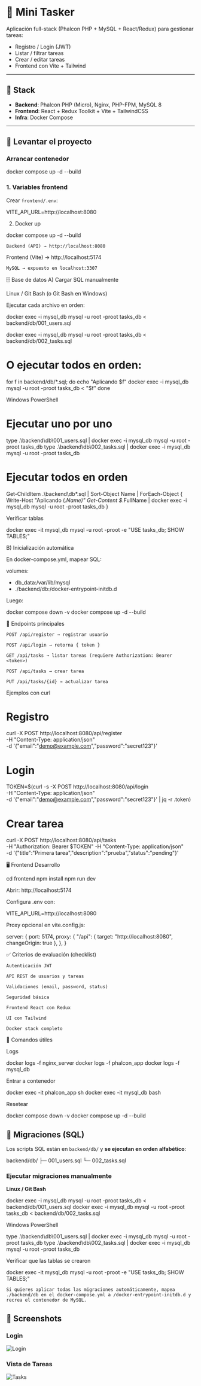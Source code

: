 # 📘 Mini Tasker

Aplicación full-stack (Phalcon PHP + MySQL + React/Redux) para gestionar tareas:

- Registro / Login (JWT)
- Listar / filtrar tareas
- Crear / editar tareas
- Frontend con Vite + Tailwind

---

## 🚀 Stack

- **Backend**: Phalcon PHP (Micro), Nginx, PHP-FPM, MySQL 8
- **Frontend**: React + Redux Toolkit + Vite + TailwindCSS
- **Infra**: Docker Compose

---

## 🐳 Levantar el proyecto

### Arrancar contenedor
docker compose up -d --build

### 1. Variables frontend
Crear `frontend/.env`:


VITE_API_URL=http://localhost:8080

2. Docker up

docker compose up -d --build

    Backend (API) → http://localhost:8080

Frontend (Vite) → http://localhost:5174

    MySQL → expuesto en localhost:3307

🗄️ Base de datos
A) Cargar SQL manualmente

Linux / Git Bash (o Git Bash en Windows)

Ejecutar cada archivo en orden:

docker exec -i mysql_db mysql -u root -proot tasks_db < backend/db/001_users.sql


docker exec -i mysql_db mysql -u root -proot tasks_db < backend/db/002_tasks.sql

# O ejecutar todos en orden:
for f in backend/db/*.sql; do
  echo "Aplicando $f"
  docker exec -i mysql_db mysql -u root -proot tasks_db < "$f"
done

Windows PowerShell

# Ejecutar uno por uno
type .\backend\db\001_users.sql | docker exec -i mysql_db mysql -u root -proot tasks_db
type .\backend\db\002_tasks.sql | docker exec -i mysql_db mysql -u root -proot tasks_db

# Ejecutar todos en orden
Get-ChildItem .\backend\db\*.sql | Sort-Object Name | ForEach-Object {
  Write-Host "Aplicando $($_.Name)"
  Get-Content $_.FullName | docker exec -i mysql_db mysql -u root -proot tasks_db
}

Verificar tablas

docker exec -it mysql_db mysql -u root -proot -e "USE tasks_db; SHOW TABLES;"

B) Inicialización automática

En docker-compose.yml, mapear SQL:

volumes:
  - db_data:/var/lib/mysql
  - ./backend/db:/docker-entrypoint-initdb.d

Luego:

docker compose down -v
docker compose up -d --build

🔐 Endpoints principales

    POST /api/register → registrar usuario

    POST /api/login → retorna { token }

    GET /api/tasks → listar tareas (requiere Authorization: Bearer <token>)

    POST /api/tasks → crear tarea

    PUT /api/tasks/{id} → actualizar tarea

Ejemplos con curl

# Registro
curl -X POST http://localhost:8080/api/register \
  -H "Content-Type: application/json" \
  -d '{"email":"demo@example.com","password":"secret123"}'

# Login
TOKEN=$(curl -s -X POST http://localhost:8080/api/login \
  -H "Content-Type: application/json" \
  -d '{"email":"demo@example.com","password":"secret123"}' | jq -r .token)

# Crear tarea
curl -X POST http://localhost:8080/api/tasks \
  -H "Authorization: Bearer $TOKEN" -H "Content-Type: application/json" \
  -d '{"title":"Primera tarea","description":"prueba","status":"pending"}'

🖥️ Frontend
Desarrollo

cd frontend
npm install
npm run dev

Abrir: http://localhost:5174

Configura .env con:

VITE_API_URL=http://localhost:8080

Proxy opcional en vite.config.js:

server: {
  port: 5174,
  proxy: {
    "/api": { target: "http://localhost:8080", changeOrigin: true },
  },
}

✅ Criterios de evaluación (checklist)

    Autenticación JWT

    API REST de usuarios y tareas

    Validaciones (email, password, status)

    Seguridad básica

    Frontend React con Redux

    UI con Tailwind

    Docker stack completo

🧰 Comandos útiles

Logs

docker logs -f nginx_server
docker logs -f phalcon_app
docker logs -f mysql_db

Entrar a contenedor

docker exec -it phalcon_app sh
docker exec -it mysql_db bash

Resetear

docker compose down -v
docker compose up -d --build

## 🧱 Migraciones (SQL)

Los scripts SQL están en `backend/db/` y **se ejecutan en orden alfabético**:

backend/db/
├─ 001_users.sql
└─ 002_tasks.sql


### Ejecutar migraciones manualmente

**Linux / Git Bash**

docker exec -i mysql_db mysql -u root -proot tasks_db < backend/db/001_users.sql
docker exec -i mysql_db mysql -u root -proot tasks_db < backend/db/002_tasks.sql

Windows PowerShell

type .\backend\db\001_users.sql | docker exec -i mysql_db mysql -u root -proot tasks_db
type .\backend\db\002_tasks.sql | docker exec -i mysql_db mysql -u root -proot tasks_db

Verificar que las tablas se crearon

docker exec -it mysql_db mysql -u root -proot -e "USE tasks_db; SHOW TABLES;"

    Si quieres aplicar todas las migraciones automáticamente, mapea ./backend/db en el docker-compose.yml a /docker-entrypoint-initdb.d y recrea el contenedor de MySQL.


## 📸 Screenshots

### Login
![Login](docs/login.png)

### Vista de Tareas
![Tasks](docs/tasks.png)
